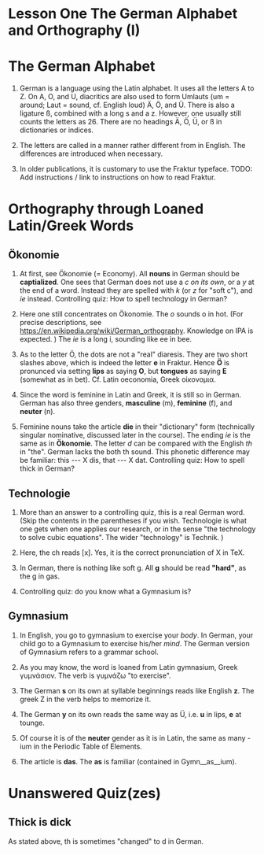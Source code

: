# Lesson One The German Alphabet and Orthography (I)

The German Alphabet
===================
1. German is a language using the Latin alphabet. 
It uses all the letters A to Z. 
On A, O, and U, diacritics are also used to form Umlauts
(um = around; Laut = sound, cf. English loud) Ä, Ö, and Ü. 
There is also a ligature ß, combined with a long s 
and a z. 
However, one usually still counts the letters as 26. 
There are no headings Ä, Ö, Ü, or ß in dictionaries or indices. 

1. The letters are called in a manner rather different from in English. 
The differences are introduced when necessary. 

1. In older publications, it is customary to use the Fraktur typeface. 
TODO: Add instructions / link to instructions on how to read Fraktur. 

Orthography through Loaned Latin/Greek Words
============================================

Ökonomie
--------

1. At first, see Ökonomie (= Economy). 
All __nouns__ in German should be __captialized__. 
One sees that German does not use a _c on its own_, or a _y_ at the end of a word. 
Instead they are spelled with _k_ (or _z_ for "soft c"), and _ie_ instead. 
Controlling quiz: How to spell technology in German? 

1. Here one still concentrates on Ökonomie. 
The _o_ sounds o in hot. 
(For precise descriptions, see https://en.wikipedia.org/wiki/German_orthography. 
Knowledge on IPA is expected. )
The _ie_ is a long i, sounding like ee in bee. 

1. As to the letter Ö, the dots are not a "real" diaresis. 
They are two short slashes above, which is indeed the letter __e__ in Fraktur. 
Hence __Ö__ is pronunced via setting __lips__ as saying __O__, 
but __tongues__ as saying __E__ (somewhat as in bet). 
Cf. Latin oeconomia, Greek οἰκονομια. 

1. Since the word is feminine in Latin and Greek, it is still so in German. 
German has also three genders, __masculine__ (m), __feminine__ (f), and __neuter__ (n). 

1. Feminine nouns take the article __die__ in their "dictionary" form 
(technically singular nominative, discussed later in the course). 
The ending _ie_ is the same as in __Ökonomie__. 
The letter _d_ can be compared with the English _th_ in "the". 
German lacks the both th sound. 
This phonetic difference may be familiar: this --- X dis, that --- X dat. 
Controlling quiz: How to spell thick in German? 

Technologie
-----------

1. More than an answer to a controlling quiz, this is a real German word. 
(Skip the contents in the parentheses if you wish. 
Technologie is what one gets when one applies our research, 
or in the sense "the technology to solve cubic equations". 
The wider "technology" is Technik. )

1. Here, the ch reads [x]. Yes, it is the correct pronunciation of X in TeX. 

1. In German, there is nothing like soft g. 
All __g__ should be read __"hard"__, as the g in gas. 

1. Controlling quiz: do you know what a Gymnasium is? 

Gymnasium
---------

1. In English, you go to gymnasium to exercise your _body_. 
In German, your child go to a Gymnasium to exercise his/her _mind_. 
The German version of Gymnasium refers to a grammar school. 

1. As you may know, the word is loaned from Latin gymnasium, 
Greek γυμνάσιον. The verb is γυμνάζω "to exercise". 

1. The German __s__ on its own at syllable beginnings reads like English __z__. 
The greek Z in the verb helps to memorize it. 

1. The German __y__ on its own reads the same way as Ü, 
i.e. __u__ in lips, __e__ at tounge. 

1. Of course it is of the __neuter__ gender as it is in Latin, 
the same as many -ium in the Periodic Table of Elements. 

1. The article is __das__. The __as__ is familiar (contained in Gymn__as__ium). 

Unanswered Quiz(zes)
====================

Thick is dick
-------------
As stated above, th is sometimes "changed" to d in German. 
